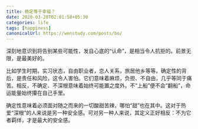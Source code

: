 ```yaml
---
title: 稳定等于幸福？
date: 2020-03-28T02:01:58+05:30
categories: life 
tags: [happiness]
canonicalUrl: https://wenstudy.com/posts/bo/
---
```


深刻地意识到将告别某些可能性，发自心底的“认命”，是相当令人抗拒的。前景无限，是最美好的。
<!--more-->

比如学生时期，实习状态，自由职业者，恋人关系，旅居他乡等等。确定性的背后，是责任和风险，这令人害怕。它们意味着麻烦，负担、不自由，几乎等同于痛苦。相反，不确定、不深根意味着始终可能置之度外。不“上船”便不会“翻船”，命运能量始终攥在自己手里。

确定性意味着必须面对随之而来的一切酸甜苦辣，哪怕“甜”也在其中。这对于热爱“深根”的人来说是另一种安全感。可对另一种人来说，其定义正好相反：不为它者羁绊，才是最大的安全感。

